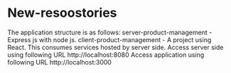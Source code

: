 # New-resoostories
The application structure is as follows:
server-product-management - Express js with node js.
client-product-management - A project using React. This consumes services hosted by server side.
Access server side using following URL
http://localhost:8080
Access application using following URL
http://localhost:3000
